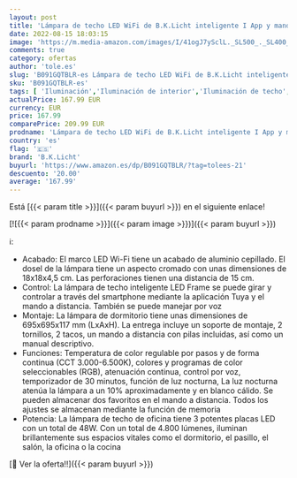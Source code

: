 ```yaml
---
layout: post
title: 'Lámpara de techo LED WiFi de B.K.Licht inteligente I App y mando a distancia I regulable I CCT I RGB I control por voz I compatible con iOS y Android'
date: 2022-08-15 18:03:15
image: 'https://m.media-amazon.com/images/I/41ogJ7ySclL._SL500_._SL400_.jpg'
comments: true
category: ofertas
author: 'tole.es'
slug: 'B091GQTBLR-es Lámpara de techo LED WiFi de B.K.Licht inteligente I App y...'
sku: 'B091GQTBLR-es'
tags: [ 'Iluminación','Iluminación de interior','Iluminación de techo','Iluminación de techo de interior','android','b.k.licht','🇪🇸', ]
actualPrice: 167.99 EUR
currency: EUR
price: 167.99
comparePrice: 209.99 EUR
prodname: 'Lámpara de techo LED WiFi de B.K.Licht inteligente I App y mando a distancia I regulable I CCT I RGB I control por voz I compatible con iOS y Android'
country: 'es'
flag: '🇪🇸'
brand: 'B.K.Licht'
buyurl: 'https://www.amazon.es/dp/B091GQTBLR/?tag=tolees-21'
descuento: '20.00'
average: '167.99'
---
```


Está [{{< param title >}}]({{< param buyurl >}}) en el siguiente enlace!

[![{{< param prodname >}}]({{< param image >}})]({{< param buyurl >}})

ℹ️:

- Acabado: El marco LED Wi-Fi tiene un acabado de aluminio cepillado. El dosel de la lámpara tiene un aspecto cromado con unas dimensiones de 18x18x4,5 cm. Las perforaciones tienen una distancia de 15 cm.
- Control: La lámpara de techo inteligente LED Frame se puede girar y controlar a través del smartphone mediante la aplicación Tuya y el mando a distancia. También se puede manejar por voz
- Montaje: La lámpara de dormitorio tiene unas dimensiones de 695x695x117 mm (LxAxH). La entrega incluye un soporte de montaje, 2 tornillos, 2 tacos, un mando a distancia con pilas incluidas, así como un manual descriptivo.
- Funciones: Temperatura de color regulable por pasos y de forma continua (CCT 3.000-6.500K), colores y programas de color seleccionables (RGB), atenuación continua, control por voz, temporizador de 30 minutos, función de luz nocturna, La luz nocturna atenúa la lámpara a un 10% aproximadamente y en blanco cálido. Se pueden almacenar dos favoritos en el mando a distancia. Todos los ajustes se almacenan mediante la función de memoria
- Potencia: La lámpara de techo de oficina tiene 3 potentes placas LED con un total de 48W. Con un total de 4.800 lúmenes, iluminan brillantemente sus espacios vitales como el dormitorio, el pasillo, el salón, la oficina o la cocina

[🛒 Ver la oferta!!]({{< param buyurl >}})
